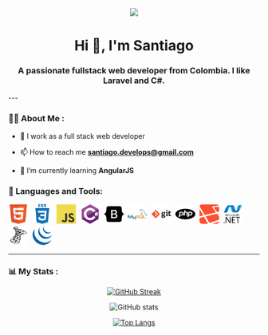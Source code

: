 <div id="header" align="center">
    <img src="https://media.giphy.com/media/Rpl1sod1vCXK0L2SUN/giphy.gif" width="200" />
    <h1 align="center">Hi 👋, I'm Santiago</h1>
    <h3 align="center">A passionate fullstack web developer from Colombia. I like Laravel and C#.</h3>
</div>
---

### 👨‍💻 About Me :

- 📝 I work as a full stack web developer

- 📫 How to reach me **santiago.develops@gmail.com**

- 🌱 I’m currently learning **AngularJS**


<div align="left">
    <h3>🔨 Languages and Tools:</h3>
    <div>
        <img src="https://github.com/devicons/devicon/blob/master/icons/html5/html5-original.svg" title="HTML5" alt="HTML" width="40" height="40"/>&nbsp;
        <img src="https://github.com/devicons/devicon/blob/master/icons/css3/css3-plain-wordmark.svg"  title="CSS3" alt="CSS" width="40" height="40"/>&nbsp;
        <img src="https://github.com/devicons/devicon/blob/master/icons/javascript/javascript-original.svg" title="JavaScript" alt="JavaScript" width="40" height="40"/>&nbsp;
        <img src="https://github.com/devicons/devicon/blob/master/icons/csharp/csharp-original.svg" title="Csharp" alt="Csharp" width="40" height="40"/>&nbsp;
        <img src="https://github.com/devicons/devicon/blob/master/icons/bootstrap/bootstrap-plain.svg" title="Bootstrap" alt="Bootstrap" width="40" height="40"/>&nbsp;
        <img src="https://github.com/devicons/devicon/blob/master/icons/mysql/mysql-original-wordmark.svg" title="MySQL"  alt="MySQL" width="40" height="40"/>&nbsp;
        <img src="https://github.com/devicons/devicon/blob/master/icons/git/git-original-wordmark.svg" title="Git" **alt="Git" width="40" height="40"/>&nbsp;
        <img src="https://github.com/devicons/devicon/blob/master/icons/php/php-plain.svg" title="Git" **alt="Git" width="40" height="40"/>&nbsp;
        <img src="https://github.com/devicons/devicon/blob/master/icons/laravel/laravel-plain.svg" title="Git" **alt="Git" width="40" height="40"/>&nbsp;
        <img src="https://github.com/devicons/devicon/blob/master/icons/dot-net/dot-net-original-wordmark.svg" title="Net" **alt="Net" width="40" height="40"/>&nbsp;
        <img src="https://github.com/devicons/devicon/blob/master/icons/microsoftsqlserver/microsoftsqlserver-plain.svg" title="Sql-Server" **alt="Sql-Server" width="40"                     height="40"/>&nbsp;
        <img src="https://github.com/devicons/devicon/blob/master/icons/jquery/jquery-original.svg" title="Jquery" **alt="Jquery" width="40" height="40"/>&nbsp;
    </div>
</div>

---

### 📊 My Stats :
<div align="center">
    
[![GitHub Streak](http://github-readme-streak-stats.herokuapp.com?user=psycotick&theme=highcontrast)](https://git.io/streak-stats)

![GitHub stats](https://github-readme-stats.vercel.app/api?username=psycotick&show_icons=true&theme=highcontrast)

[![Top Langs](https://github-readme-stats.vercel.app/api/top-langs/?username=psycotick&theme=highcontrast)](https://github.com/anuraghazra/github-readme-stats)
</div>
